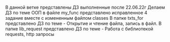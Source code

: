 В данной ветке представлены ДЗ выполненные после 22.06.22г
Делаем ДЗ по теме ООП в файле my_func представлено исправленное 4 задание вместе с измененным файлом classes
В папке txts_for представлено ДЗ по теме - Открытие и чтение файла, запись в файл.
В папке lib_request представлено ДЗ по теме - Работа с библиотекой requests, http запросы



